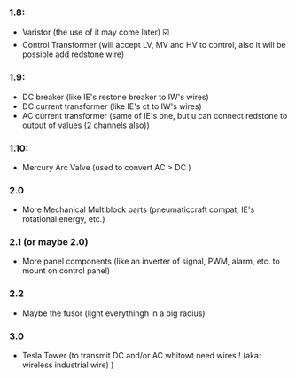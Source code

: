 ### 1.8: ###
 - Varistor (the use of it may come later) ☑️
 - Control Transformer (will accept LV, MV and HV to control, also it will be possible add redstone wire)
### 1.9: ###
 - DC breaker (like IE's restone breaker to IW's wires)
 - DC current transformer (like IE's ct to IW's wires)
 - AC current transformer (same of IE's one, but u can connect redstone to output of values (2 channels also))
### 1.10: ###
 - Mercury Arc Valve (used to convert AC > DC )
### 2.0 ###
 - More Mechanical Multiblock parts (pneumaticcraft compat, IE's rotational energy, etc.)
### 2.1 (or maybe 2.0) ###
 - More panel components (like an inverter of signal, PWM, alarm, etc. to mount on control panel)
### 2.2 ###
 - Maybe the fusor (light everythingh in a big radius)
### 3.0 ###
 - Tesla Tower (to transmit DC and/or AC whitowt need wires ! (aka: wireless industrial wire) )
